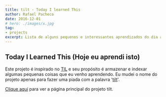 ```yaml
---
title: tilt - Today I learned This
author: Rafael Pacheco
date: 2016-12-01
# hero: ./images/x.jpg
tag:
- projects
excerpt: Lista de alguns pequenos e interessantes aprendizados do dia a dia.
---
```


## Today I Learned This (Hoje eu aprendi isto)

Este projeto é inspirado no [TIL](https://github.com/jbranchaud/til) e seu propósito é armazenar e indexar algumas pequenas coisas que eu venho aprendendo.
Eu mudei o nome do projeto apenas para fazer uma piada com a palavra '[tilt](https://pt.wikipedia.org/wiki/Tilt)'.

[Clique aqui](https://github.com/ravpacheco/tilt/) para ver a página principal do projeto tilt.